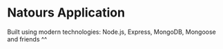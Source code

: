 # Natours Application

Built using modern technologies: Node.js, Express, MongoDB, Mongoose and friends ^^
